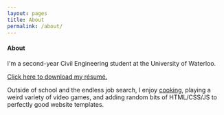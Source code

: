 ```yaml
---
layout: pages
title: About
permalink: /about/
---
```


#### About
I'm a second-year Civil Engineering student at the University of Waterloo. 

[Click here to download my résumé.](/SiteResume.pdf)

Outside of school and the endless job search, I enjoy [cooking](/Collage.png), playing a weird variety of video games, and adding random bits of HTML/&#8203;CSS/&#8203;JS to perfectly good website templates.
